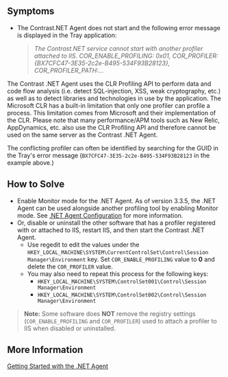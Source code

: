 <!--
title: "Contrast.NET Service Cannot Start with Another Profiler Attached to IIS"
description: "Troubleshoot guide for .NET agent issues"
-->

## Symptoms

* The Contrast.NET Agent does not start and the following error message is displayed in the Tray application: 

    > *The Contrast.NET service cannot start with another profiler attached to IIS. COR_ENABLE_PROFILING: 0x01, COR_PROFILER: {BX7CFC47-3E35-2c2e-B495-534F93B28123}, COR_PROFILER_PATH:...*

The Contrast .NET Agent uses the CLR Profiling API to perform data and code flow analysis (i.e. detect SQL-injection, XSS, weak cryptography, etc.) as well as to detect libraries and technologies in use by the application. The Microsoft CLR has a built-in limitation that only one profiler can profile a process. This limitation comes from Microsoft and their implementation of the CLR. Please note that many performance/APM tools such as New Relic, AppDynamics, etc. also use the CLR Profiling API and therefore cannot be used on the same server as the Contrast .NET Agent.  

The conflicting profiler can often be identified by searching for the GUID in the Tray's error message (```BX7CFC47-3E35-2c2e-B495-534F93B28123``` in the example above.)

## How to Solve

* Enable Monitor mode for the .NET Agent. As of version 3.3.5, the .NET Agent can be used alongside another profiling tool by enabling Monitor mode. See [.NET Agent Configuration](installation-netconfig.html) for more information. 
* Or, disable or uninstall the other software that has a profiler registered with or attached to IIS, restart IIS, and then start the Contrast .NET Agent. 
  * Use regedit to edit the values under the ```HKEY_LOCAL_MACHINE\SYSTEM\CurrentControlSet\Control\Session Manager\Environment``` key. Set ```COR_ENABLE_PROFILING``` value to **0** and delete the ```COR_PROFILER``` value.
  * You may also need to repeat this process for the following keys:
    * ```HKEY_LOCAL_MACHINE\SYSTEM\ControlSet001\Control\Session Manager\Environment```
    * ```HKEY_LOCAL_MACHINE\SYSTEM\ControlSet002\Control\Session Manager\Environment```

> **Note:** Some software does **NOT** remove the registry settings (```COR_ENABLE_PROFILING``` and ```COR_PROFILER```) used to attach a profiler to IIS when disabled or uninstalled.

## More Information 

[Getting Started with the .NET Agent](installation-netoverview.html#getstart)
